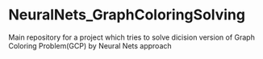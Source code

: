 # NeuralNets_GraphColoringSolving
Main repository for a project which tries to solve dicision version of Graph Coloring Problem(GCP) by Neural Nets approach
